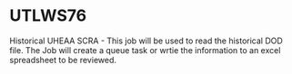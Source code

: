 # UTLWS76
Historical UHEAA SCRA - This job will be used to read the historical DOD file.  The Job will  create a queue task or wrtie the information to an excel spreadsheet to be reviewed.
